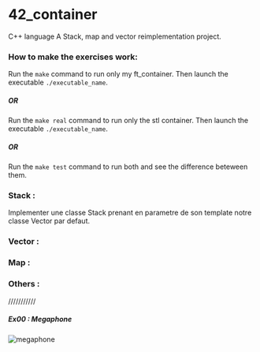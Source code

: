 # 42_container

C++ language
A Stack, map and vector reimplementation project.

### How to make the exercises work: 
Run the ``` make ``` command to run only my ft_container.
Then launch the executable ``` ./executable_name ```.  
##### OR
Run the ``` make real ``` command to run only the stl container.
Then launch the executable ``` ./executable_name ```.  
##### OR
Run the ``` make test ``` command to run both and see the difference beteween them.


### Stack :
Implementer une classe Stack prenant en parametre de son template notre classe Vector par defaut.

### Vector :
### Map :
### Others :

///////////


##### Ex00 : Megaphone
![megaphone](./img/day00Ex00.png)  

